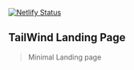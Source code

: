 [![Netlify Status](https://api.netlify.com/api/v1/badges/55f00595-f703-440f-817d-da5e366005ce/deploy-status)](https://app.netlify.com/sites/worsteats/deploys)


## TailWind Landing Page
> Minimal Landing page